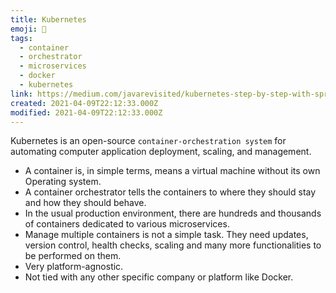 ```yaml
---
title: Kubernetes
emoji: 📝
tags:
  - container
  - orchestrator
  - microservices
  - docker
  - kubernetes
link: https://medium.com/javarevisited/kubernetes-step-by-step-with-spring-boot-docker-gke-35e9481f6d5f
created: 2021-04-09T22:12:33.000Z
modified: 2021-04-09T22:12:33.000Z
---
```


Kubernetes is an open-source `container-orchestration system` for automating computer application deployment, scaling, and management.

- A container is, in simple terms, means a virtual machine without its own Operating system.
- A container orchestrator tells the containers to where they should stay and how they should behave.
- In the usual production environment, there are hundreds and thousands of containers dedicated to various microservices.
- Manage multiple containers is not a simple task. They need updates, version control, health checks, scaling and many more functionalities to be performed on them.
- Very platform-agnostic.
- Not tied with any other specific company or platform like Docker.
